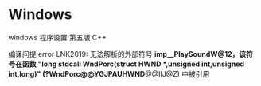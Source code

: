 # Windows
windows 程序设置   第五版   C++

编译问提
error LNK2019: 无法解析的外部符号 __imp__PlaySoundW@12，该符号在函数 "long __stdcall WndPorc(struct HWND__ *,unsigned int,unsigned int,long)" (?WndPorc@@YGJPAUHWND__@@IIJ@Z) 中被引用
